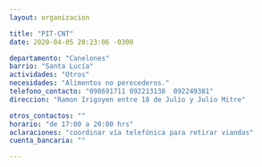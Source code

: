 ```yaml
---
layout: organizacion

title: "PIT-CNT"
date: 2020-04-05 20:23:06 -0300

departamento: "Canelones"
barrio: "Santa Lucía"
actividades: "Otros"
necesidades: "Alimentos no perecederos."
telefono_contacto: "098691711 092213138  092249381"
direccion: "Ramon Irigoyen entre 18 de Julio y Julio Mitre"

otros_contactos: ""
horario: "de 17:00 a 20:00 hrs"
aclaraciones: "coordinar vía telefónica para retirar viandas"
cuenta_bancaria: ""

---
```

